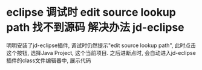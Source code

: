 # eclipse 调试时 edit source lookup path 找不到源码 解决办法 jd-eclipse

明明安装了jd-eclipse插件, 调试时仍然提示"edit source lookup path", 此时点击这个按钮, 选择Java Project, 这个当前项目. 之后进断点时, 会自动进入jd-eclipse插件的class文件编辑器中, 展示代码
